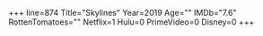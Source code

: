 +++
line=874
Title="Skylines"
Year=2019
Age=""
IMDb="7.6"
RottenTomatoes=""
Netflix=1
Hulu=0
PrimeVideo=0
Disney=0
+++

